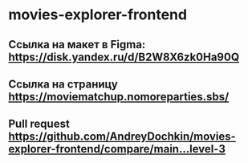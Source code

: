 # movies-explorer-frontend
## Ссылка на макет в Figma: https://disk.yandex.ru/d/B2W8X6zk0Ha90Q
## Ссылка на страницу https://moviematchup.nomoreparties.sbs/
## Pull request https://github.com/AndreyDochkin/movies-explorer-frontend/compare/main...level-3